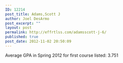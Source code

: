 ```yaml
---
ID: 12214
post_title: Adams,Scott J
author: Joel DesArmo
post_excerpt: ""
layout: post
permalink: http://effrtlss.com/adamsscott-j-6/
published: true
post_date: 2012-11-02 20:50:09
---
```

<p>Average GPA in Spring 2012 for first course listed: 3.751</p>